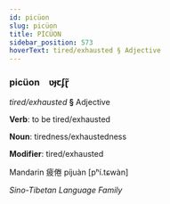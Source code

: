```yaml
---
id: picüon
slug: picüon
title: PİCÜON
sidebar_position: 573
hoverText: tired/exhausted § Adjective
---
```


### picüon&emsp;<span kind="abugida">ʋɟꞇʄɽ̃</span>

*tired/exhausted* **§** Adjective

**Verb**: to be tired/exhausted

**Noun**: tiredness/exhaustedness

**Modifier**: tired/exhausted

Mandarin 疲倦 píjuàn [pʰí.tɕwàn]

*Sino-Tibetan Language Family*